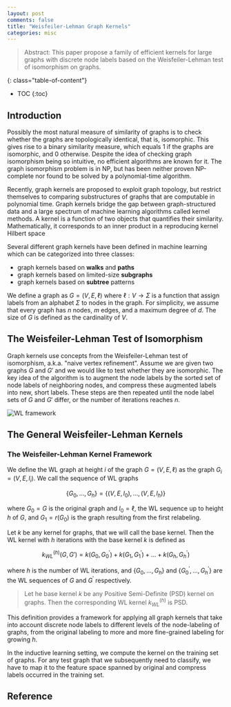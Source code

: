 ```yaml
---
layout: post
comments: false
title: "Weisfeiler-Lehman Graph Kernels"
categories: misc
---
```


> Abstract: This paper propose a family of efficient kernels for large graphs with discrete node labels based on the Weisfeiler-Lehman test of isomorphism on graphs. 

<!--more-->

{: class="table-of-content"}
* TOC
{:toc}

## Introduction
Possibly the most natural measure of similarity of graphs is to check whether the graphs are topologically identical, that is, isomorphic. This gives rise to a binary similarity measure, which equals $1$ if the graphs are isomorphic, and $0$ otherwise. Despite the idea of checking graph isomorphism being so intuitive, no efficient algorithms are known for it. The graph isomorphism problem is in NP, but has been neither proven NP-complete nor found to be solved by a polynomial-time algorithm.

Recently, graph kernels are proposed to exploit graph topology, but restrict themselves to comparing substructures of graphs that are computable in polynomial time. Graph kernels bridge the gap between graph-structured data and a large spectrum of machine learning algorithms called kernel methods. A kernel is a function of two objects that quantifies their similarity. Mathematically, it corresponds to an inner product in a reproducing kernel Hilbert space

Several different graph kernels have been defined in machine learning which can be categorized into three classes: 

- graph kernels based on **walks** and **paths** 
- graph kernels based on limited-size **subgraphs**
- graph kernels based on **subtree** patterns

We define a graph as $G=(V,E,\ell)$ where $\ell: V \rightarrow \Sigma$ is a function that assign labels from an alphabet $\Sigma$ to nodes in the graph. For simplicity, we assume that every graph has $n$ nodes, $m$ edges, and a maximum degree of $d$. The size of $G$ is defined as the cardinality of $V$.

## The Weisfeiler-Lehman Test of Isomorphism
Graph kernels use concepts from the Weisfeiler-Lehman test of isomorphism, a.k.a. "naive vertex refinement". Assume we are given two graphs $G$ and $G'$ and we would like to test whether they are isomorphic. The key idea of the algorithm is to augment the node labels by the sorted set of node labels of neighboring nodes, and compress these augmented labels into new, short labels. These steps are then repeated until the node label sets of $G$ and $G'$ differ, or the number of iterations reaches $n$.

![WL framework]({{'/assets/images/WL-graph-kernel.png'|relative_url}})

## The General Weisfeiler-Lehman Kernels

### The Weisfeiler-Lehman Kernel Framework

We define the WL graph at height $i$ of the graph $G=(V,E,\ell)$ as the graph $G_i = (V,E,l_i)$. We call the sequence of WL graphs

$$
\{G_0,...,G_h\} = \{(V,E,l_0),...,(V,E,l_h)\}
$$

where $G_0 = G$ is the original graph and $l_0 = \ell$, the WL sequence up to height $h$ of $G$, and $G_1 = r(G_0)$ is the graph resulting from the first relabeling.

Let $k$ be any kernel for graphs, that we will call the base kernel. Then the WL kernel with $h$ iterations with the base kernel $k$ is defined as

$$
k_{WL}^{(h)}(G,G') = k(G_0,G_0^\prime) +  k(G_1,G_1^\prime) + ... + k(G_h,G_h^\prime)
$$

where $h$ is the number of WL iterations, and $\{G_0, ..., G_h\}$ and $\{G_0^\prime, ..., G_h^\prime\}$ are the WL sequences of $G$ and $G^\prime$ respectively.

> Let he base kernel $k$ be any Positive Semi-Definite (PSD) kernel on graphs. Then the corresponding WL kernel $k_{WL}^{(h)}$ is PSD.

This definition provides a framework for applying all graph kernels that take into account discrete node labels to different levels of the node-labeling of graphs, from the original labeling to more and more fine-grained labeling for growing $h$. 

In the inductive learning setting, we compute the kernel on the training set of graphs. For any test graph that we subsequently need to classify, we have to map it to the feature space spanned by original and compress labels occurred in the training set.

## Reference

